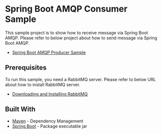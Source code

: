 # Spring Boot AMQP Consumer Sample

This sample project is to show how to receive message via Spring Boot AMQP. Please refer to below project about how to send message via Spring Boot AMQP.
* [Spring Boot AMQP Producer Sample](https://github.com/zhwxp/spring-boot-amqp-producer-sample)

## Prerequisites

To run this sample, you need a RabbitMQ server. Please refer to below URL about how to install RabbitMQ server.
* [Downloading and Installing RabbitMQ](https://www.rabbitmq.com/download.html)

## Built With

* [Maven](https://maven.apache.org) - Dependency Management
* [Spring Boot](https://projects.spring.io/spring-boot) - Package executable jar
